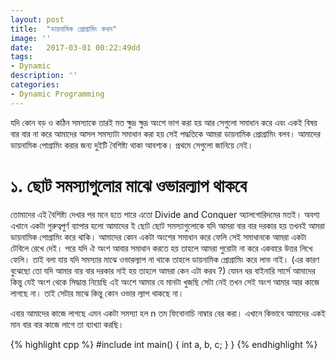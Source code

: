 ```yaml
---
layout: post
title:  "ডায়নামিক প্রোগ্রামিং কথন"
image: ''
date:   2017-03-01 00:22:49dd
tags:
- Dynamic
description: ''
categories:
- Dynamic Programming
---
```

যদি কোন বড় ও কঠিন সমস্যাকে তারই মত ক্ষুদ্র ক্ষুদ্র অংশে ভাগ করা হয় আর সেগুলো সমাধান করে এবং একই বিষয় বার বার না করে আমাদের আসল সমস্যাটা সমাধান করা হয় সেই পদ্ধতিকে আমরা ডায়নামিক প্রোগ্রামিং বলব। 
আমাদের ডায়নামিক পোগ্রামিং করার জন্য দুইটি বৈশিষ্ট্য থাকা আবশ্যক। প্রথমে সেগুলো জানিয়ে নেই।  

# ১. ছোট সমস্যাগুলোর মাঝে ওভারল্যাপ থাকবে
তোমাদের এই বৈশিষ্ট্য দেখার পর মনে হতে পারে এতো Divide and Conquer অ্যালগোরিদমের মতই। অবশ্য এখানে একটা গুরুত্বপুর্ণ ব্যাপার হলো আমাদের ই ছোট ছোট সমস্যাগুলোকে যদি আমরা বার বার দরকার হয় তখনই আমরা  ডায়নামিক পোগ্রামিং করে থাকি। আমাদের কোন একটা অংশের সমাধান করে ফেলি সেই সমাধানকে আমরা একটা টেবিলে রেখে দেই। পরে যদি ঐ অংশ আবার সমাধান করতে হয় তাহলে আমরা পুরোটা না করে একবারে উত্তর লিখে ফেলি। তাই বলা যায় যদি সমস্যার মাঝে ওভারল্যাপ না থাকে তাহলে ডায়নামিক প্রোগ্রামিং করে লাভ নাই। (এর কারণ বুঝেছো তো যদি আমার বার বার দরকার নাই হয় তাহলে আমরা কেন এটা করব ?) যেমন ধর বাইনারি সার্সে আমাদের কিন্তু যেই অংশ থেকে সিদ্ধান্ত নিয়েছি এই অংশে আমার যে মানটা খুজছি সেটা নেই তখন সেই অংশ আমার আর কাজে লাগছে না। তাই সেটার মাঝে কিন্তু কোন ওভার ল্যাপ থাকছে না। 

এবার আমাদের কাজে লাগছে এমন একটা সমস্যা হল n তম ফিবোনাচি নাম্বার বের করা। এখানে কিভাবে আমাদের একই মান বার বার কাজে লাগে তা ব্যাখ্যা করছি।

{% highlight cpp %}
#include <iostream>
int main()
{
  int a, b, c;
}
}
{% endhighlight %}
